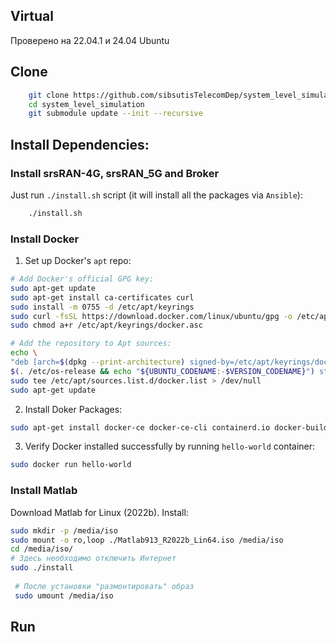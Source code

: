 ## Virtual 
 Проверено на 22.04.1 и 24.04 Ubuntu

## Clone
```bash
    git clone https://github.com/sibsutisTelecomDep/system_level_simulation.git
    cd system_level_simulation
    git submodule update --init --recursive
```

## Install Dependencies:
### Install srsRAN-4G, srsRAN_5G and Broker
Just run `./install.sh` script (it will install all the packages via `Ansible`):
```bash
    ./install.sh
```

### Install Docker
1. Set up Docker's `apt` repo:
```bash
# Add Docker's official GPG key:
sudo apt-get update
sudo apt-get install ca-certificates curl
sudo install -m 0755 -d /etc/apt/keyrings
sudo curl -fsSL https://download.docker.com/linux/ubuntu/gpg -o /etc/apt/keyrings/docker.asc
sudo chmod a+r /etc/apt/keyrings/docker.asc

# Add the repository to Apt sources:
echo \
"deb [arch=$(dpkg --print-architecture) signed-by=/etc/apt/keyrings/docker.asc] https://download.docker.com/linux/ubuntu \
$(. /etc/os-release && echo "${UBUNTU_CODENAME:-$VERSION_CODENAME}") stable" | \
sudo tee /etc/apt/sources.list.d/docker.list > /dev/null
sudo apt-get update
```

2. Install Doker Packages:
```bash
sudo apt-get install docker-ce docker-ce-cli containerd.io docker-buildx-plugin docker-compose-plugin
```
3. Verify Docker installed successfully by running `hello-world` container:
```bash
sudo docker run hello-world
```

### Install Matlab

Download Matlab for Linux (2022b).
Install:
```bash
sudo mkdir -p /media/iso
sudo mount -o ro,loop ./Matlab913_R2022b_Lin64.iso /media/iso
cd /media/iso/
# Здесь необходимо отключить Интернет
sudo ./install 
 
 # После установки "размонтировать" образ
 sudo umount /media/iso
```
## Run














